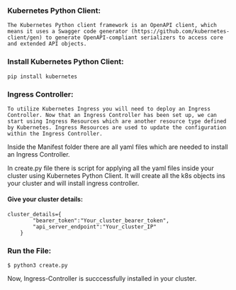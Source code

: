 ### Kubernetes Python Client:

```
The Kubernetes Python client framework is an OpenAPI client, which means it uses a Swagger code generator (https://github.com/kubernetes-client/gen) to generate OpenAPI-compliant serializers to access core and extended API objects.
```
### Install Kubernetes Python Client:

`pip install kubernetes`

### Ingress Controller:

```
To utilize Kubernetes Ingress you will need to deploy an Ingress Controller. Now that an Ingress Controller has been set up, we can start using Ingress Resources which are another resource type defined by Kubernetes. Ingress Resources are used to update the configuration within the Ingress Controller. 
```
Inside the Manifest folder there are all yaml files which are needed to install an Ingress Controller.

In create.py file there is script for applying all the yaml files inside your cluster using Kubernetes Python Client. It will create all the k8s objects ins your cluster and will install ingress controller.

#### Give your cluster details:
```
cluster_details={
        "bearer_token":"Your_cluster_bearer_token",
        "api_server_endpoint":"Your_cluster_IP"
    }
```

### Run the File:
```
$ python3 create.py
```

Now, Ingress-Controller is succcessfully installed in your cluster.